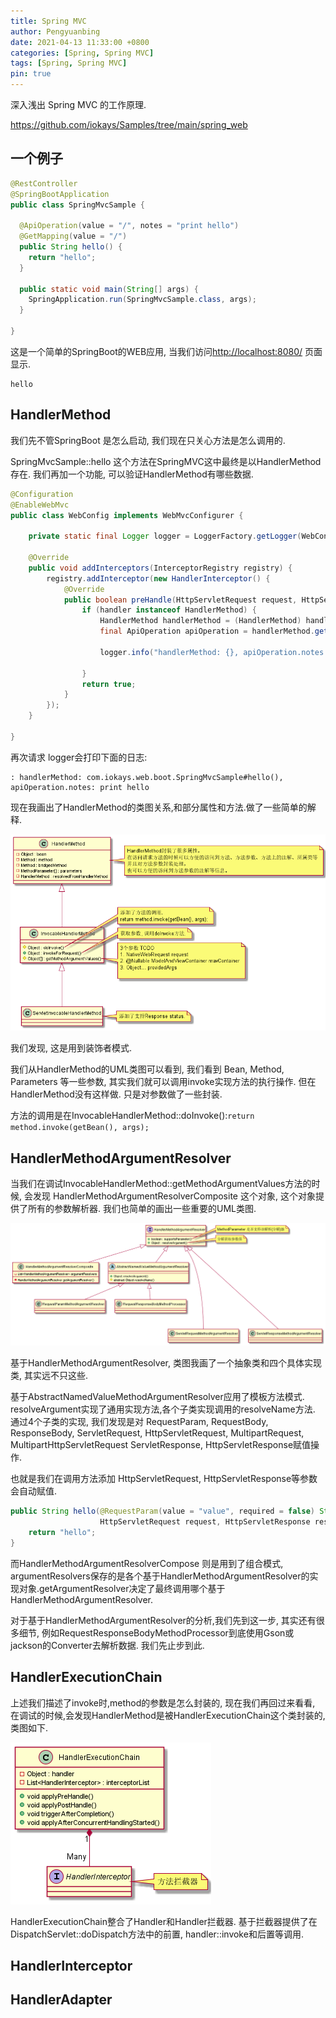 ```yaml
---
title: Spring MVC
author: Pengyuanbing
date: 2021-04-13 11:33:00 +0800
categories: [Spring, Spring MVC]
tags: [Spring, Spring MVC]
pin: true
---
```


深入浅出 Spring MVC 的工作原理.

<https://github.com/iokays/Samples/tree/main/spring_web>

## 一个例子

```java
@RestController
@SpringBootApplication
public class SpringMvcSample {

  @ApiOperation(value = "/", notes = "print hello")
  @GetMapping(value = "/")
  public String hello() {
    return "hello";
  }

  public static void main(String[] args) {
    SpringApplication.run(SpringMvcSample.class, args);
  }

}
```

这是一个简单的SpringBoot的WEB应用, 当我们访问<http://localhost:8080/> 页面显示.

```console
hello
```

## HandlerMethod

我们先不管SpringBoot 是怎么启动, 我们现在只关心方法是怎么调用的.

SpringMvcSample::hello 这个方法在SpringMVC这中最终是以HandlerMethod存在. 我们再加一个功能, 可以验证HandlerMethod有哪些数据.

```java
@Configuration
@EnableWebMvc
public class WebConfig implements WebMvcConfigurer {

    private static final Logger logger = LoggerFactory.getLogger(WebConfig.class);

    @Override
    public void addInterceptors(InterceptorRegistry registry) {
        registry.addInterceptor(new HandlerInterceptor() {
            @Override
            public boolean preHandle(HttpServletRequest request, HttpServletResponse response, Object handler) throws Exception {
                if (handler instanceof HandlerMethod) {
                    HandlerMethod handlerMethod = (HandlerMethod) handler;
                    final ApiOperation apiOperation = handlerMethod.getMethodAnnotation(ApiOperation.class);

                    logger.info("handlerMethod: {}, apiOperation.notes: {}", handler, apiOperation.notes());

                }
                return true;
            }
        });
    }

}

```

再次请求 logger会打印下面的日志:

```console
: handlerMethod: com.iokays.web.boot.SpringMvcSample#hello(), apiOperation.notes: print hello
```

现在我画出了HandlerMethod的类图关系,和部分属性和方法.做了一些简单的解释.

![handler_method.png](/assets/img/spring_mvc/handler_method.png)

我们发现, 这是用到装饰者模式.

我们从HandlerMethod的UML类图可以看到, 我们看到 Bean, Method, Parameters 等一些参数, 其实我们就可以调用invoke实现方法的执行操作. 但在HandlerMethod没有这样做.
只是对参数做了一些封装.

方法的调用是在InvocableHandlerMethod::doInvoke():```return method.invoke(getBean(), args);```

## HandlerMethodArgumentResolver

当我们在调试InvocableHandlerMethod::getMethodArgumentValues方法的时候, 会发现 HandlerMethodArgumentResolverComposite 这个对象, 这个对象提供了所有的参数解析器.
我们也简单的画出一些重要的UML类图.


![handler_method_argument_resolver.png](/assets/img/spring_mvc/handler_method_argument_resolver.png)

基于HandlerMethodArgumentResolver, 类图我画了一个抽象类和四个具体实现类, 其实远不只这些.

基于AbstractNamedValueMethodArgumentResolver应用了模板方法模式.
resolveArgument实现了通用实现方法,各个子类实现调用的resolveName方法.
通过4个子类的实现, 我们发现是对
RequestParam, RequestBody, ResponseBody,
ServletRequest, HttpServletRequest, MultipartRequest, MultipartHttpServletRequest
ServletResponse, HttpServletResponse赋值操作.

也就是我们在调用方法添加 HttpServletRequest, HttpServletResponse等参数会自动赋值.

```java
public String hello(@RequestParam(value = "value", required = false) String value,
                    HttpServletRequest request, HttpServletResponse response) {
    return "hello";
}
```

而HandlerMethodArgumentResolverCompose 则是用到了组合模式,
argumentResolvers保存的是各个基于HandlerMethodArgumentResolver的实现对象.getArgumentResolver决定了最终调用哪个基于HandlerMethodArgumentResolver.

对于基于HandlerMethodArgumentResolver的分析,我们先到这一步, 其实还有很多细节, 例如RequestResponseBodyMethodProcessor到底使用Gson或jackson的Converter去解析数据.
我们先止步到此.


## HandlerExecutionChain

上述我们描述了invoke时,method的参数是怎么封装的, 现在我们再回过来看看, 在调试的时候,会发现HandlerMethod是被HandlerExecutionChain这个类封装的, 类图如下.

![handler_execution_chain.png](/assets/img/spring_mvc/handler_execution_chain.png)

HandlerExecutionChain整合了Handler和Handler拦截器. 基于拦截器提供了在DispatchServlet::doDispatch方法中的前置, handler::invoke和后置等调用.

## HandlerInterceptor



## HandlerAdapter



